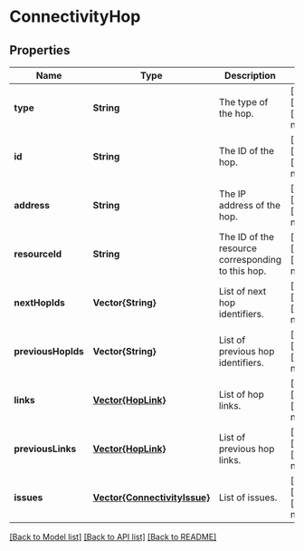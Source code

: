 # ConnectivityHop


## Properties
Name | Type | Description | Notes
------------ | ------------- | ------------- | -------------
**type** | **String** | The type of the hop. | [optional] [readonly] [default to nothing]
**id** | **String** | The ID of the hop. | [optional] [readonly] [default to nothing]
**address** | **String** | The IP address of the hop. | [optional] [readonly] [default to nothing]
**resourceId** | **String** | The ID of the resource corresponding to this hop. | [optional] [readonly] [default to nothing]
**nextHopIds** | **Vector{String}** | List of next hop identifiers. | [optional] [readonly] [default to nothing]
**previousHopIds** | **Vector{String}** | List of previous hop identifiers. | [optional] [readonly] [default to nothing]
**links** | [**Vector{HopLink}**](HopLink.md) | List of hop links. | [optional] [readonly] [default to nothing]
**previousLinks** | [**Vector{HopLink}**](HopLink.md) | List of previous hop links. | [optional] [readonly] [default to nothing]
**issues** | [**Vector{ConnectivityIssue}**](ConnectivityIssue.md) | List of issues. | [optional] [readonly] [default to nothing]


[[Back to Model list]](../README.md#models) [[Back to API list]](../README.md#api-endpoints) [[Back to README]](../README.md)



